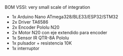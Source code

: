BOM VSSI: very small scale of integration
- 1x Arduino Nano ATmega328/BLE33/ESP32/STM32
- 2x Driver TA6586
- 2x Encoder Pololu N20
- 2x Motor N20 con eje extendido para encoder
- 1x Sensor IR QTR-8A Pololu
- 1x pulsador + resistencia 10K
- 1x interruptor
